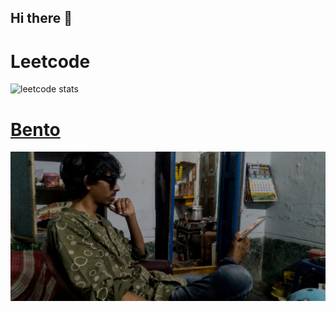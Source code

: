 ## Hi there 👋
# Leetcode
![leetcode stats](https://leetcode.card.workers.dev/?username=karthikkrazy)
# [Bento](https://bento.me/karthikkrazy) 
![Me holding a phone with my leg](/assets/me-holding-a-phone.png)
<!--
**krazykarthik2/krazykarthik2** is a ✨ _special_ ✨ repository because its `README.md` (this file) appears on your GitHub profile.

Here are some ideas to get you started:

- 🔭 I’m currently working on ...
- 🌱 I’m currently learning ...
- 👯 I’m looking to collaborate on ...
- 🤔 I’m looking for help with ...
- 💬 Ask me about ...
- 📫 How to reach me: ...
- 😄 Pronouns: ...
- ⚡ Fun fact: ...
-->
